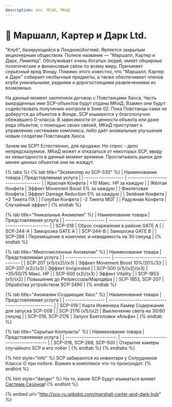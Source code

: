```yaml
---
description: aka. MC&D, МКиД
---
```


# 💼 Маршалл, Картер и Дарк Ltd.

"Клуб", базирующийся в Лондоне(Англия). Является закрытым акционерным обществом. Полное название — "Маршалл, Картер и Дарк, Лимитед". Обслуживает очень богатых людей, имеет обширные политические и финансовые связи по всему миру. Причиняет серьёзный вред Фонду. Помимо этого известно, что "Маршалл, Картер и Дарк" собирает необычные предметы, а также обеспечивает членов клуба уникальными, редкими и дорогостоящими развлечениями из возможных.

На данный момент заключили договор с Повстанцами Хаоса. Часть выкраденных ими SCP-объектов будут отданы МКиД. Взамен они будут содействовать получению контроля в Зоне 02. Пока Повстанцы сами не доберутся до объектов в Фонде, SCP изымаются у благополучно сбежавшего D-класса. В зависимости от ценности объекта или даже ряда объектов, с помощью своих связей, МКиД приступает к управлению системами комплекса, либо даёт аномальные улучшения новым солдатам Повстанцев Хаоса.

Зачем им SCP? Естественно, для продажи. Но спрос - дело непредсказуемое. МКиД может и отказаться от некоторых SCP, ввиду их невыгодности в данный момент времени. Просчитывать рынок для менее ценных объектов они не жаждут.

{% tabs %}
{% tab title="Экземпляр из SCP-330" %}
| Наименование товара | Предстовляемая услуга                |
| ------------------- | ------------------------------------ |
| Красная Конфета     | +10 Макс. HP за каждую               |
| Жёлтая Конфета      | Эффект Movement Boost 5% за каждую   |
| Фиолетовая Конфета  | Эффект Damage Reduction 5% за каждую |
| Зелёная Конфета     | +2 Тикета ПХ                         |
| Голубая Конфета     | -2 Тикета МОГ                        |
| Радужная Конфета    | Случайный эффект                     |
{% endtab %}

{% tab title="Уникальные Аномалии" %}
| Наименование товара | Предстовляемая услуга                             |
| ------------------- | ------------------------------------------------- |
| SCP-018             | Сброс снаряжения в районе GATE A                  |
| SCP-244-A           | Заморозка GATE A                                  |
| SCP-244-B           | Заморозка GATE B                                  |
| SCP-268             | Перемещение в комплекс и невидимость на 30 секунд |
{% endtab %}

{% tab title="Многочисленные Аномалии" %}
| Наименование товара    | Предстовляемая услуга            |
| ---------------------- | -------------------------------- |
| SCP-207 (x1)/(x2)/(x3) | Эффект Movement Boost 10%/20%/33 |
| SCP-207 (x2)/(x3)      | Эффект Invigorated               |
| SCP-500 (x1)/(x2)/(x3) | +25/50/75 Макс. HP               |
| SCP-500 (x2)/(x3)      | Эффект Vitality                  |
| SCP-1853 (x1)/(x2)     | Повышение до Репрессора/Мародёра |
| SCP-1853, SCP-207      | Обработка устройством SCP-2490   |
{% endtab %}

{% tab title="Аномалии Создающие Хаос" %}
| Наименование товара | Предстовляемая услуга                               |
| ------------------- | --------------------------------------------------- |
| SCP-018             | Карта Инженера Камер Содержания для запуска SCP-008 |
| SCP-2176 (x1)/(x2)  | Выключение света на 30/60 секунд                    |
| SCP-018, SCP-2176   | Запуск Боеголовки «Альфа»                           |
{% endtab %}

{% tab title="Скрытые Контракты" %}
| Наименование товара       | Предстовляемая услуга                      |
| ------------------------- | ------------------------------------------ |
| SCP-018, SCP-268, SCP-500 | Открытие камеры случайного SCP и его побег |
{% endtab %}
{% endtabs %}

{% hint style="info" %}
SCP забираются из инвентаря у Сотрудников Класса-D при побеге. Взамен в комплексе что-то происходит.
{% endhint %}

{% hint style="danger" %}
На то, какие SCP будут изыматься влияет [Система Сезонов](../seasons-system.md)!
{% endhint %}

{% embed url="http://scp-ru.wikidot.com/marshall-carter-and-dark-hub" %}
